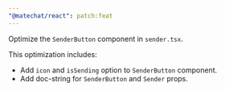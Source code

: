 ```yaml
---
"@matechat/react": patch:feat
---
```


Optimize the `SenderButton` component in `sender.tsx`.

This optimization includes:

- Add `icon` and `isSending` option to `SenderButton` component.
- Add doc-string for `SenderButton` and `Sender` props.
